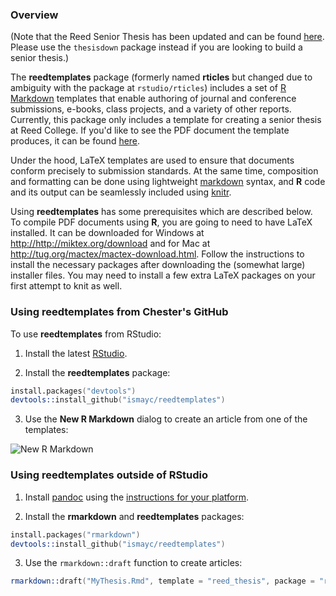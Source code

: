 ### Overview

(Note that the Reed Senior Thesis has been updated and can be found [here](http://github.com/ismayc/thesisdown). Please use the `thesisdown` package instead if you are looking to build a senior thesis.)

The **reedtemplates** package (formerly named **rticles** but changed due to ambiguity with the package at `rstudio/rticles`) includes a set of [R Markdown](http://rmarkdown.rstudio.com) templates that enable authoring of journal and conference submissions, e-books, class projects, and a variety of other reports.  Currently, this package only includes a template for creating a senior thesis at Reed College. If you'd like to see the PDF document the template produces, it can be found [here](https://github.com/ismayc/reedtemplates/blob/master/inst/rmarkdown/templates/reed_thesis/skeleton/skeleton.pdf).

Under the hood, LaTeX templates are used to ensure that documents conform precisely to submission standards. At the same time, composition and formatting can be done using lightweight [markdown](http://rmarkdown.rstudio.com/authoring_basics.html) syntax, and **R** code and its output can be seamlessly included using [knitr](http://yihui.name/knitr/).

Using **reedtemplates** has some prerequisites which are described below. To compile PDF documents using **R**, you are going to need to have LaTeX installed.  It can be downloaded for Windows at <http://http://miktex.org/download> and for Mac at <http://tug.org/mactex/mactex-download.html>.  Follow the instructions to install the necessary packages after downloading the (somewhat large) installer files.  You may need to install a few extra LaTeX packages on your first attempt to knit as well.

### Using reedtemplates from Chester's GitHub

To use **reedtemplates** from RStudio:

1) Install the latest [RStudio](http://www.rstudio.com/products/rstudio/download/).

2) Install the **reedtemplates** package: 

```S
install.packages("devtools")
devtools::install_github("ismayc/reedtemplates")
```

3) Use the **New R Markdown** dialog to create an article from one of the templates:

![New R Markdown](reed_template.png)
    
    
### Using reedtemplates outside of RStudio

1) Install [pandoc](http://johnmacfarlane.net/pandoc/) using the [instructions for your platform](https://github.com/rstudio/rmarkdown/blob/master/PANDOC.md).

2) Install the **rmarkdown** and **reedtemplates** packages:

```S
install.packages("rmarkdown")
devtools::install_github("ismayc/reedtemplates")
```
    
3) Use the `rmarkdown::draft` function to create articles:

```S
rmarkdown::draft("MyThesis.Rmd", template = "reed_thesis", package = "reedtemplates")
```

